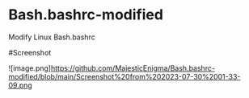 # Bash.bashrc-modified
Modify Linux Bash.bashrc

#Screenshot

![image.png]https://github.com/MajesticEnigma/Bash.bashrc-modified/blob/main/Screenshot%20from%202023-07-30%2001-33-09.png
